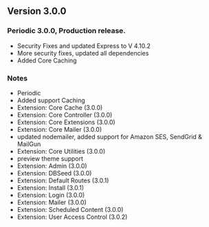 ## Version 3.0.0

### Periodic 3.0.0, Production release. 
* Security Fixes and updated Express to V 4.10.2
* More security fixes, updated all dependencies
* Added Core Caching

### Notes
* Periodic
 * Added support Caching
* Extension: Core Cache (3.0.0)
* Extension: Core Controller (3.0.0)
* Extension: Core Extensions (3.0.0)
* Extension: Core Mailer (3.0.0)
 * updated nodemailer, added support for Amazon SES, SendGrid & MailGun
* Extension: Core Utilities (3.0.0)
 * preview theme support
* Extension: Admin (3.0.0)
* Extension: DBSeed (3.0.0)
* Extension: Default Routes (3.0.1)
* Extension: Install (3.0.1)
* Extension: Login (3.0.0)
* Extension: Mailer (3.0.0)
* Extension: Scheduled Content (3.0.0)
* Extension: User Access Control (3.0.2)
